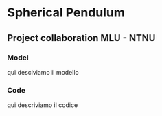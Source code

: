 # Spherical Pendulum
## Project collaboration MLU - NTNU
### Model
qui desciviamo il modello
### Code
qui descriviamo il codice